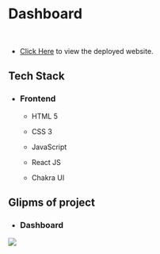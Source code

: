 
# Dashboard 
​
​
* [Click Here](https://fitbeo.vercel.app/) to view the deployed website.


## Tech Stack
 - ### Frontend 
   * HTML 5

   * CSS 3

   * JavaScript

   * React JS

   * Chakra UI

 ## Glipms of project
   - ### Dashboard 
<img src="https://i.imgur.com/ePZZDDd.png" />
